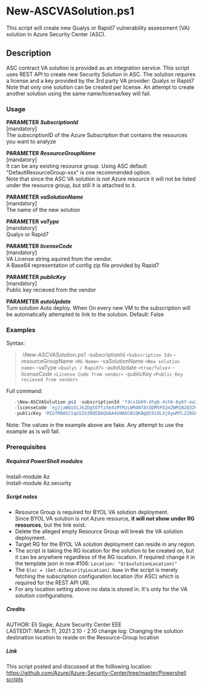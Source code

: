 # New-ASCVASolution.ps1  
  This script will create new Qualys or Rapid7 vulnerability assessment (VA) solution in Azure Security Center (ASC).
   
## Description  
  ASC contract VA solution is provided as an integration service. This script uses REST API to create new Security Solution in ASC.
  The solution requires a license and a key provided by the 3rd party VA provider: Qualys or Rapid7
  Note that only one solution can be created per license. An attempt to create another solution using the same name/license/key will fail.





### Usage
  **PARAMETER** ***SubscriptionId***  
  [mandatory]  
  The subscriptionID of the Azure Subscription that contains the resources you want to analyze

  **PARAMETER** ***ResourceGroupName***  
  [mandatory]  
  It can be any existing resource group. Using ASC default "DefaultResourceGroup-xxx" is one recommended option.  
  Note that since the ASC VA solution is not Azure resource it will not be listed under the resource group, but still it is attached to it.

  **PARAMETER** ***vaSolutionName***  
  [mandatory]  
  The name of the new solution

  **PARAMETER** ***vaType***  
  [mandatory]  
  Qualys or Rapid7

  **PARAMETER** ***licenseCode***  
  [mandatory]  
  VA License string aquired from the vendor.  
  A Base64 representation of config zip file provided by Rapid7  
  
  **PARAMETER** ***publicKey***  
  [mandatory]  
  Public key recieved from the vendor

  **PARAMETER** ***autoUpdate***  
  Turn solution Auto deploy. 
  When On every new VM to the subscription will be automatically attempted to link to the solution.
  Default: False

### Examples
Syntax:  
   > .\New-ASCVASolution.ps1 -subscriptionId `<Subscription Id>` -resourceGroupName `<RG Name>` -vaSolutionName `<New solution name>` -vaType `<Qualys / Rapid7>` -autoUpdate `<true/false`> -licenseCode `<License Code from vendor>` -publicKey `<Public Key recieved from vendor>`

Full command:  
```powershell
   .\New-ASCVASolution.ps1 -subscriptionId 'f4cx1b69-dtgb-4ch6-6y6f-ea2e95373d3b' -resourceGroupName 'DefaultResourceGroup-WEU' -vaSolutionName 'QualysVa001' -vaType 'Qualys' -autoUpdate 'false' `
   -licenseCode 'eyJjaWQiOiJkZDg5OTYzXe4iMTMzLWM4NTAtODM5FD2mZWM1N2Q3ZGU5MjgiLCJgbTYuOiIyMmM5NDg3MS1lNTVkLTQ1OGItYjhlMC03OTRhMmM3YWM1ZGQiLCJwd3NVcmwiOiJodHRwczovL3FhZ3B1YmxpYy1wMDEuaW50LnF1YWx5cy5jb20vQ2xvdSKJY6VudC8iLCJwd3NQb3J0IjoiNDQzIn0=' `
   -publicKey 'MIGfMA0GCSqGSIb3DQEBAQUAA4GNADCBiQKBgQCOiOLXjOywMfLZIBGPZLwSocf1Q64GASLK9OHFEmanBl1nkJhZDrZ4YD5lM98fThYbAx1Rde2iYV1ze/wDlX4cIvFAyXuN7HbdkeIlBl6vWXEBZpUU17bOdJOUGolzEzNBhtxi/elEZLghq9Chmah82me/okGMIhJJsCiTtglVQIDAQAB'
```  
Note: The values in the example above are fake. Any attempt to use the example as is will fail.

<p>


### Prerequisites

##### Required PowerShell modules
  Install-module Az  
  Install-module Az.security
##### Script notes
- Resource Group is required for BYOL VA solution deployment.  
  Since BYOL VA solution is not Azure resource, **it will not show under RG resources**, but the link exist.
- Delete the alleged empty Resource Group will break the VA solution deployment.
- Target RG for the BYOL VA solution deployment can reside in any region.
- The script is taking the RG location for the solution to be created on, but it can be anywhere regardless of the RG location. If required change it in the template json in row #106: `Location: "$($solutionLocation)"`
- The `$loc = (Get-AzSecurityLocation).Name` in the script is merely fetching the subscription configuration location (for ASC) which is required for the REST API URI.
- For any location setting above no data is stored in. It's only for the VA solution configurations.

##### Credits
   AUTHOR: Eli Sagie, Azure Security Center EEE  
   LASTEDIT: March 11, 2021 2.10
    - 2.10 change log: Changing the solution destination location to reside on the Resource-Group location
    
##### Link
  This script posted and discussed at the folllowing location:  
  [https://github.com/Azure/Azure-Security-Center/tree/master/Powershell scripts](https://github.com/Azure/Azure-Security-Center/tree/master/Powershell%20scripts)
